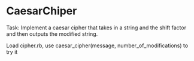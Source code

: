 # CaesarChiper
Task: Implement a caesar cipher that takes in a string and the shift factor and then outputs the modified string.

Load cipher.rb, use caesar_cipher(message, number_of_modifications) to try it
